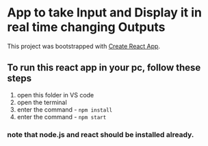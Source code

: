 # App to take Input and Display it in real time changing Outputs

This project was bootstrapped with [Create React App](https://github.com/facebook/create-react-app).

## To run this react app in your pc, follow these steps

1) open this folder in VS code
2) open the terminal
3) enter the command - `npm install`
4) enter the command - `npm start`

### note that node.js and react should be installed already.
